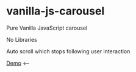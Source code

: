 # vanilla-js-carousel

Pure Vanilla JavaScript carousel

No Libraries

Auto scroll which stops following user interaction

[Demo](https://codepen.io/jolones/pen/VzZbdV) <--
